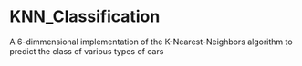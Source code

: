 # KNN_Classification
A 6-dimmensional implementation of the K-Nearest-Neighbors algorithm to predict the class of various types of cars
